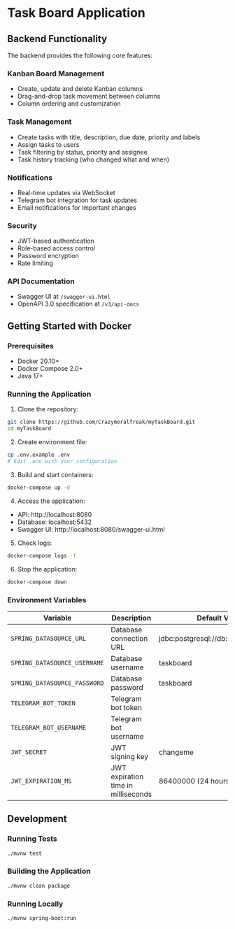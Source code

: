 # Task Board Application

## Backend Functionality

The backend provides the following core features:

### Kanban Board Management
- Create, update and delete Kanban columns
- Drag-and-drop task movement between columns
- Column ordering and customization

### Task Management
- Create tasks with title, description, due date, priority and labels
- Assign tasks to users
- Task filtering by status, priority and assignee
- Task history tracking (who changed what and when)

### Notifications
- Real-time updates via WebSocket
- Telegram bot integration for task updates
- Email notifications for important changes

### Security
- JWT-based authentication
- Role-based access control
- Password encryption
- Rate limiting

### API Documentation
- Swagger UI at `/swagger-ui.html`
- OpenAPI 3.0 specification at `/v3/api-docs`

## Getting Started with Docker

### Prerequisites
- Docker 20.10+
- Docker Compose 2.0+
- Java 17+

### Running the Application

1. Clone the repository:
```bash
git clone https://github.com/Crazymoralfreak/myTaskBoard.git
cd myTaskBoard
```

2. Create environment file:
```bash
cp .env.example .env
# Edit .env with your configuration
```

3. Build and start containers:
```bash
docker-compose up -d
```

4. Access the application:
- API: http://localhost:8080
- Database: localhost:5432
- Swagger UI: http://localhost:8080/swagger-ui.html

5. Check logs:
```bash
docker-compose logs -f
```

6. Stop the application:
```bash
docker-compose down
```

### Environment Variables

| Variable                     | Description                          | Default Value          |
|------------------------------|--------------------------------------|------------------------|
| `SPRING_DATASOURCE_URL`       | Database connection URL              | jdbc:postgresql://db:5432/taskboard |
| `SPRING_DATASOURCE_USERNAME`  | Database username                    | taskboard              |
| `SPRING_DATASOURCE_PASSWORD`  | Database password                    | taskboard              |
| `TELEGRAM_BOT_TOKEN`          | Telegram bot token                   |                        |
| `TELEGRAM_BOT_USERNAME`       | Telegram bot username                |                        |
| `JWT_SECRET`                  | JWT signing key                      | changeme               |
| `JWT_EXPIRATION_MS`           | JWT expiration time in milliseconds  | 86400000 (24 hours)    |

## Development

### Running Tests
```bash
./mvnw test
```

### Building the Application
```bash
./mvnw clean package
```

### Running Locally
```bash
./mvnw spring-boot:run
```